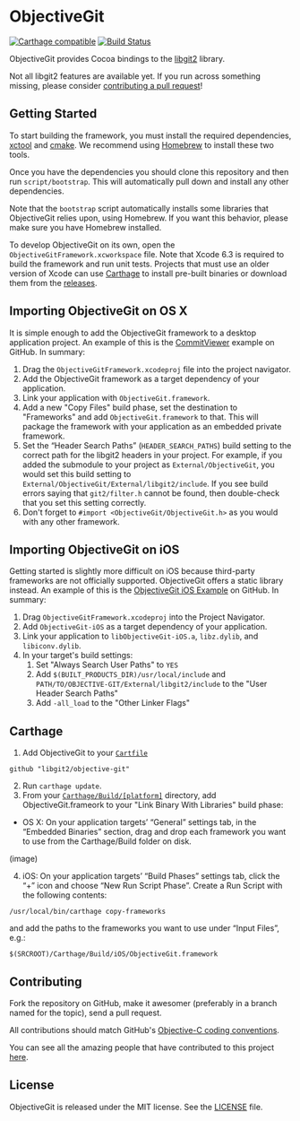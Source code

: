 # ObjectiveGit

[![Carthage compatible](https://img.shields.io/badge/Carthage-compatible-4BC51D.svg?style=flat)](https://github.com/Carthage/Carthage)
[![Build Status](https://travis-ci.org/libgit2/objective-git.svg?branch=master)](https://travis-ci.org/libgit2/objective-git)

ObjectiveGit provides Cocoa bindings to the
[libgit2](https://github.com/libgit2/libgit2) library.

Not all libgit2 features are available yet. If you run across something missing,
please consider [contributing a pull request](#contributing)!

## Getting Started

To start building the framework, you must install the required dependencies, 
[xctool](https://github.com/facebook/xctool) and 
[cmake](https://github.com/Kitware/CMake). We recommend using 
[Homebrew](http://brew.sh) to install these two tools. 

Once you have the dependencies you should clone this repository and then run
`script/bootstrap`. This will automatically pull down and install any other
dependencies.

Note that the `bootstrap` script automatically installs some libraries that
ObjectiveGit relies upon, using Homebrew. If you want this behavior, please 
make sure you have Homebrew installed.

To develop ObjectiveGit on its own, open the `ObjectiveGitFramework.xcworkspace` file.
Note that Xcode 6.3 is required to build the framework and run unit tests.
Projects that must use an older version of Xcode can use 
[Carthage](https://github.com/Carthage/Carthage) to install pre-built binaries
or download them from the [releases](https://github.com/libgit2/objective-git/releases).

## Importing ObjectiveGit on OS X

It is simple enough to add the ObjectiveGit framework to a desktop application
project. An example of this is the
[CommitViewer](https://github.com/Abizern/CommitViewer) example on GitHub. In summary:

1. Drag the `ObjectiveGitFramework.xcodeproj` file into the project navigator.
1. Add the ObjectiveGit framework as a target dependency of your application.
1. Link your application with `ObjectiveGit.framework`.
1. Add a new "Copy Files" build phase, set the destination to "Frameworks" and
   add `ObjectiveGit.framework` to that. This will package the framework with
   your application as an embedded private framework.
1. Set the “Header Search Paths” (`HEADER_SEARCH_PATHS`) build setting to the
   correct path for the libgit2 headers in your project. For example, if you
   added the submodule to your project as `External/ObjectiveGit`, you would
   set this build setting to `External/ObjectiveGit/External/libgit2/include`.
   If you see build errors saying that `git2/filter.h` cannot be found, then
   double-check that you set this setting correctly.
1. Don't forget to `#import <ObjectiveGit/ObjectiveGit.h>` as you would with any
   other framework.

## Importing ObjectiveGit on iOS

Getting started is slightly more difficult on iOS because third-party frameworks
are not officially supported. ObjectiveGit offers a static library instead. An example
of this is the [ObjectiveGit iOS Example](https://github.com/Raekye/ObjectiveGit-iOS-Example)
on GitHub. In summary:

1. Drag `ObjectiveGitFramework.xcodeproj` into the Project Navigator.
1. Add `ObjectiveGit-iOS` as a target dependency of your application.
1. Link your application to `libObjectiveGit-iOS.a`, `libz.dylib`, and `libiconv.dylib`.
1. In your target's build settings:
    1. Set "Always Search User Paths" to `YES`
    1. Add `$(BUILT_PRODUCTS_DIR)/usr/local/include` and
       `PATH/TO/OBJECTIVE-GIT/External/libgit2/include` to the "User Header
       Search Paths"
    1. Add `-all_load` to the "Other Linker Flags"

## Carthage

1. Add ObjectiveGit to your [`Cartfile`](https://github.com/Carthage/Carthage/blob/master/Documentation/Artifacts.md#cartfile)

  ```
  github "libgit2/objective-git"
  ```

2. Run `carthage update`.
3. From your [`Carthage/Build/[platform]`](https://github.com/Carthage/Carthage/blob/master/Documentation/Artifacts.md#carthagebuild) directory, add ObjectiveGit.frameork to your "Link Binary With Libraries" build phase: 
  * OS X: On your application targets’ “General” settings tab, in the “Embedded Binaries” section, drag and drop each framework you want to use from the Carthage/Build folder on disk.

  (image)

4. iOS: On your application targets’ “Build Phases” settings tab, click the “+” icon and choose “New Run Script Phase”. Create a Run Script with the following contents:

  ```
  /usr/local/bin/carthage copy-frameworks
  ```
  
  and add the paths to the frameworks you want to use under “Input Files”, e.g.:
  
  ```
  $(SRCROOT)/Carthage/Build/iOS/ObjectiveGit.framework
  ```

## Contributing

Fork the repository on GitHub, make it awesomer (preferably in a branch named
for the topic), send a pull request.

All contributions should match GitHub's [Objective-C coding
conventions](https://github.com/github/objective-c-conventions).

You can see all the amazing people that have contributed to this project
[here](https://github.com/libgit2/objective-git/contributors).

## License

ObjectiveGit is released under the MIT license. See
the [LICENSE](LICENSE) file.
